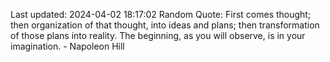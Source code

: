 Last updated: 2024-04-02 18:17:02
Random Quote: First comes thought; then organization of that thought, into ideas and plans; then transformation of those plans into reality. The beginning, as you will observe, is in your imagination. - Napoleon Hill